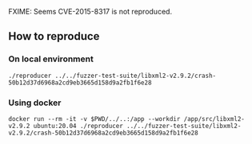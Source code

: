 FXIME: Seems CVE-2015-8317 is not reproduced.


How to reproduce
----
### On local environment
```shell
./reproducer ../../fuzzer-test-suite/libxml2-v2.9.2/crash-50b12d37d6968a2cd9eb3665d158d9a2fb1f6e28
```

### Using docker
```shell
docker run --rm -it -v $PWD/../..:/app --workdir /app/src/libxml2-v2.9.2 ubuntu:20.04 ./reproducer ../../fuzzer-test-suite/libxml2-v2.9.2/crash-50b12d37d6968a2cd9eb3665d158d9a2fb1f6e28
```